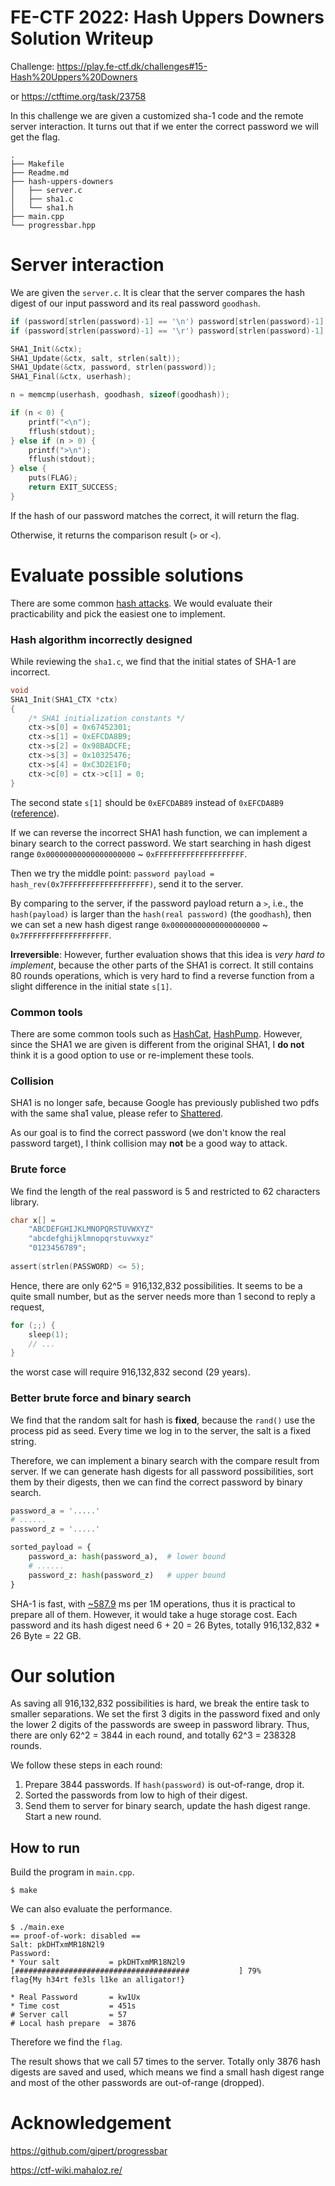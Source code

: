 # FE-CTF 2022: Hash Uppers Downers Solution Writeup

Challenge: https://play.fe-ctf.dk/challenges#15-Hash%20Uppers%20Downers 

or https://ctftime.org/task/23758

In this challenge we are given a customized sha-1 code and the remote server interaction.
It turns out that if we enter the correct password we will get the flag.

```angular2html
.
├── Makefile
├── Readme.md
├── hash-uppers-downers
│   ├── server.c       
│   ├── sha1.c
│   └── sha1.h
├── main.cpp
└── progressbar.hpp
```

# Server interaction

We are given the `server.c`. 
It is clear that the server compares the hash digest of our input password and its real password `goodhash`.

```C
if (password[strlen(password)-1] == '\n') password[strlen(password)-1] = '\0';
if (password[strlen(password)-1] == '\r') password[strlen(password)-1] = '\0';

SHA1_Init(&ctx);
SHA1_Update(&ctx, salt, strlen(salt));
SHA1_Update(&ctx, password, strlen(password));
SHA1_Final(&ctx, userhash);

n = memcmp(userhash, goodhash, sizeof(goodhash));

if (n < 0) {
    printf("<\n");
    fflush(stdout);
} else if (n > 0) {
    printf(">\n");
    fflush(stdout);
} else {
    puts(FLAG);
    return EXIT_SUCCESS;
}
```

If the hash of our password matches the correct, it will return the flag. 

Otherwise, it returns the comparison result (`>` or `<`).

# Evaluate possible solutions

There are some common [hash attacks](https://ctf-wiki.mahaloz.re/crypto/hash/attack/). 
We would evaluate their practicability and pick the easiest one to implement. 

### Hash algorithm incorrectly designed

While reviewing the `sha1.c`, we find that the initial states of SHA-1 are incorrect.

```C
void
SHA1_Init(SHA1_CTX *ctx)
{
    /* SHA1 initialization constants */
    ctx->s[0] = 0x67452301;
    ctx->s[1] = 0xEFCDA8B9;
    ctx->s[2] = 0x98BADCFE;
    ctx->s[3] = 0x10325476;
    ctx->s[4] = 0xC3D2E1F0;
    ctx->c[0] = ctx->c[1] = 0;
}
```

The second state `s[1]` should be `0xEFCDAB89` instead of `0xEFCDA8B9` 
([reference](https://en.wikipedia.org/wiki/SHA-1#SHA-1_pseudocode)).

If we can reverse the incorrect SHA1 hash function, we can implement a binary search to the correct password.
We start searching in hash digest range `0x00000000000000000000` ~ `0xFFFFFFFFFFFFFFFFFFFF`.

Then we try the middle point:
`password payload = hash_rev(0x7FFFFFFFFFFFFFFFFFFF)`, send it to the server.

By comparing to the server, if the password payload return a `>`, 
i.e., the `hash(payload)` is larger than the `hash(real password)` (the `goodhash`),
then we can set a new hash digest range `0x00000000000000000000` ~ `0x7FFFFFFFFFFFFFFFFFFF`.

**Irreversible**:
However, further evaluation shows that this idea is _very hard to implement_, because 
the other parts of the SHA1 is correct. 
It still contains 80 rounds operations, 
which is very hard to find a reverse function from a slight difference in the initial state `s[1]`. 

### Common tools

There are some common tools such as [HashCat](https://hashcat.net/hashcat/),
[HashPump](https://github.com/bwall/HashPump).
However, since the SHA1 we are given is different from the original SHA1, 
I **do not** think it is a good option to use or re-implement these tools.

### Collision

SHA1 is no longer safe, because Google has previously published two pdfs with the same sha1 value, please refer to [Shattered](https://shattered.io/).

As our goal is to find the correct password (we don't know the real password target), 
I think collision may **not** be a good way to attack.


### Brute force

We find the length of the real password is 5 and 
restricted to 62 characters library.

```C
char x[] =
    "ABCDEFGHIJKLMNOPQRSTUVWXYZ"
    "abcdefghijklmnopqrstuvwxyz"
    "0123456789";
    
assert(strlen(PASSWORD) <= 5);
```

Hence, there are only 62^5 = 916,132,832 possibilities. 
It seems to be a quite small number, but as the server needs more than
1 second to reply a request,

```C
for (;;) {
    sleep(1);
    // ...
}
```

the worst case will require 916,132,832 second (29 years).

### Better brute force and binary search

We find that the random salt for hash is **fixed**,
because the `rand()` use the process pid as seed.
Every time we log in to the server, the salt is a fixed string.

Therefore, we can implement a binary search with the compare result 
from server.
If we can generate hash digests for all password possibilities, sort 
them by their digests, then we can find the correct password by binary search.

```python
password_a = '.....'
# ......
password_z = '.....'

sorted_payload = {
    password_a: hash(password_a),  # lower bound
    # ......
    password_z: hash(password_z)   # upper bound
}
```

SHA-1 is fast, with [~587.9](https://automationrhapsody.com/md5-sha-1-sha-256-sha-512-speed-performance/) ms per 1M operations, thus 
it is practical to prepare all of them.
However, it would take a huge storage cost. Each password and its hash digest need 6 + 20 = 26 Bytes, totally 
916,132,832 * 26 Byte = 22 GB.

# Our solution

As saving all 916,132,832 possibilities is hard, we break the entire task to smaller separations.
We set the first 3 digits in the password fixed and only the lower 2 digits of the passwords are sweep in password 
library. 
Thus, there are only 62^2 = 3844 in each round, and totally 62^3 = 238328 rounds.

We follow these steps in each round:
1. Prepare 3844 passwords. If `hash(password)` is out-of-range, drop it. 
2. Sorted the passwords from low to high of their digest.
3. Send them to server for binary search, update the hash digest range. Start a new round.

## How to run

Build the program in `main.cpp`.

```
$ make
```

We can also evaluate the performance.

```
$ ./main.exe
== proof-of-work: disabled ==
Salt: pkDHTxmMR18N2l9
Password: 
* Your salt           = pkDHTxmMR18N2l9
[#######################################           ] 79%
flag{My h34rt fe3ls l1ke an alligator!}

* Real Password       = kw1Ux
* Time cost           = 451s
# Server call         = 57
# Local hash prepare  = 3876
```

Therefore we find the `flag`. 

The result shows that we call 57 times to the server.
Totally only 3876 hash digests are saved and used, which means we find a small hash digest range and most of the other
passwords are out-of-range (dropped).

# Acknowledgement

https://github.com/gipert/progressbar

https://ctf-wiki.mahaloz.re/